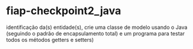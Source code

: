 # fiap-checkpoint2_java
identificação da(s) entidade(s), crie uma classe de modelo usando o Java (seguindo o padrão de encapsulamento total) e um programa para testar todos os métodos getters e setters)
